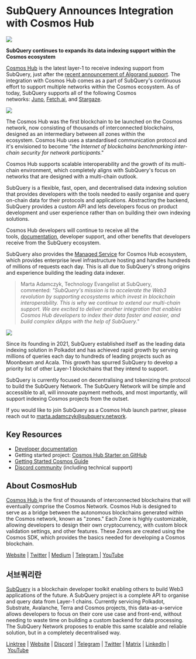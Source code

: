 # SubQuery Announces Integration with Cosmos Hub

![](https://miro.medium.com/max/1400/0*R3wMl60XJdapzP0V)

**SubQuery continues to expands its data indexing support within the Cosmos ecosystem**

[Cosmos Hub](https://hub.cosmos.network/main/hub-overview/overview.html) is the latest layer-1 to receive indexing support from SubQuery, just after the [recent announcement of Algorand support](./20220713-algorand.md). The integration with Cosmos Hub comes as a part of SubQuery's continuous effort to support multiple networks within the Cosmos ecosystem. As of today, SubQuery supports all of the following Cosmos networks: [Juno](./20220609-juno-cosmos.md), [Fetch.ai](./20220719-fetch.md), and [Stargaze](./20220726-stargaze.md).

![](https://miro.medium.com/max/1400/0*o4FLEPocjLv3n8UM)

The Cosmos Hub was the first blockchain to be launched on the Cosmos network, now consisting of thousands of interconnected blockchains, designed as an intermediary between all zones within the ecosystem. Cosmos Hub uses a standardised communication protocol and it's envisioned to become "_the Internet of blockchains benchmarking inter-chain security for network participants_."

Cosmos Hub supports scalable interoperability and the growth of its multi-chain environment, which completely aligns with SubQuery's focus on networks that are designed with a multi-chain outlook.

SubQuery is a flexible, fast, open, and decentralised data indexing solution that provides developers with the tools needed to easily organise and query on-chain data for their protocols and applications. Abstracting the backend, SubQuery provides a custom API and lets developers focus on product development and user experience rather than on building their own indexing solutions.

Cosmos Hub developers will continue to receive all the tools, [documentation](https://academy.subquery.network/), developer support, and other benefits that developers receive from the SubQuery ecosystem.

SubQuery also provides the [Managed Service](https://subquery.network/managedservices) for Cosmos Hub ecosystem, which provides enterprise level infrastructure hosting and handles hundreds of millions of requests each day. This is all due to SubQuery's strong origins and experience building the leading data indexer.

> Marta Adamczyk, Technology Evangelist at SubQuery, commented: *"SubQuery's mission is to accelerate the Web3 revolution by supporting ecosystems which invest in blockchain interoperability. This is why we continue to extend our multi-chain support. We are excited to deliver another integration that enables Cosmos Hub developers to index their data faster and easier, and build complex dApps with the help of SubQuery."*

![](https://miro.medium.com/max/1400/0*AlyZutdc7L0Ywgku)

Since its founding in 2021, SubQuery established itself as the leading data indexing solution in Polkadot and has achieved rapid growth by serving millions of queries each day to hundreds of leading projects such as Moonbeam and Acala. This growth has spurred SubQuery to develop a priority list of other Layer-1 blockchains that they intend to support.

SubQuery is currently focused on decentralising and tokenizing the protocol to build the SubQuery Network. The SubQuery Network will be simple and accessible to all, will innovate payment methods, and most importantly, will support indexing Cosmos projects from the outset.

If you would like to join SubQuery as a Cosmos Hub launch partner, please reach out to marta.adamczyk@subquery.network.

## Key Resources

- [Developer documentation](https://academy.subquery.network/)
- Getting started project: [Cosmos Hub Starter on GitHub](https://github.com/subquery/cosmos-subql-starter/tree/cosmoshub-4)
- [Getting Started Cosmos Guide](https://academy.subquery.network/quickstart/quickstart_chains/cosmos.html)
- [Discord community](https://discord.com/invite/subquery) (including technical support)

## About CosmosHub

[Cosmos Hub ](https://hub.cosmos.network/main/hub-overview/overview.html)is the first of thousands of interconnected blockchains that will eventually comprise the Cosmos Network. Cosmos Hub is designed to serve as a bridge between the autonomous blockchains generated within the Cosmos network, known as "zones." Each Zone is highly customizable, allowing developers to design their own cryptocurrency, with custom block validation settings, and other features. These Zones are created using the Cosmos SDK, which provides the basics needed for developing a Cosmos blockchain.

[Website](https://hub.cosmos.network/main/hub-overview/overview.html) | [Twitter](https://twitter.com/cosmos) | [Medium](https://blog.cosmos.network/) | [Telegram ](https://t.me/cosmosproject)| [YouTube](https://www.youtube.com/c/CosmosProject)

## 서브쿼리란

[SubQuery](https://subquery.network/) is a blockchain developer toolkit enabling others to build Web3 applications of the future. A SubQuery project is a complete API to organise and query data from Layer-1 chains. Currently servicing Polkadot, Substrate, Avalanche, Terra and Cosmos projects, this data-as-a-service allows developers to focus on their core use case and front-end, without needing to waste time on building a custom backend for data processing. The SubQuery Network proposes to enable this same scalable and reliable solution, but in a completely decentralised way.

​​[Linktree](https://linktr.ee/subquerynetwork) | [Website](https://subquery.network/) | [Discord](https://discord.com/invite/78zg8aBSMG) | [Telegram](https://t.me/subquerynetwork) | [Twitter](https://twitter.com/subquerynetwork) | [Matrix](https://matrix.to/#/#subquery:matrix.org) | [LinkedIn](https://www.linkedin.com/company/subquery) | [YouTube](https://www.youtube.com/channel/UCi1a6NUUjegcLHDFLr7CqLw)

